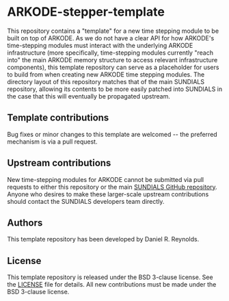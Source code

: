 # ARKODE-stepper-template

This repository contains a "template" for a new time stepping module to be built on top of ARKODE.  As we do not have a clear API for how ARKODE's time-stepping modules must interact with the underlying ARKODE infrastructure (more specifically, time-stepping modules currently "reach into" the main ARKODE memory structure to access relevant infrastructure components), this template repository can serve as a placeholder for users to build from when creating new ARKODE time stepping modules.  The directory layout of this repository matches that of the main SUNDIALS repository, allowing its contents to be more easily patched into SUNDIALS in the case that this will eventually be propagated upstream.

## Template contributions ##

Bug fixes or minor changes to this template are welcomed -- the preferred mechanism is via a pull request.

## Upstream contributions ##

New time-stepping modules for ARKODE cannot be submitted via pull requests to either this repository or the main [SUNDIALS GitHub repository](https://github.com/LLNL/sundials).  Anyone who desires to make these larger-scale upstream contributions should contact the SUNDIALS developers team directly.

## Authors ##

This template repository has been developed by Daniel R. Reynolds.

## License ##

This template repository is released under the BSD 3-clause license. See the [LICENSE](./LICENSE) file for details. All new contributions must be made under the BSD 3-clause license.
